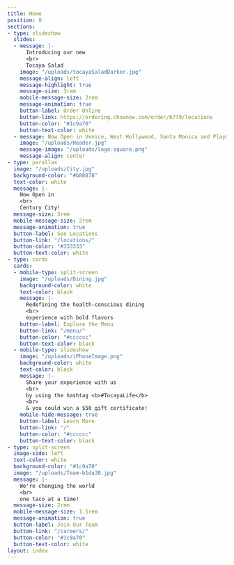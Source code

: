 ```yaml
---
title: Home
position: 0
sections:
- type: slideshow
  slides:
  - message: |-
      Introducing our new
      <br>
      Tocaya Salad
    image: "/uploads/tocayaSaladDarker.jpg"
    message-align: left
    message-highlight: true
    message-size: 3rem
    mobile-message-size: 2rem
    message-animation: true
    button-label: Order Online
    button-link: https://ordering.chownow.com/order/6779/locations
    button-color: "#1c9a70"
    button-text-color: white
  - message: Now Open in Venice, West Hollywood, Santa Monica and Playa Vista
    image: "/uploads/Header.jpg"
    message-image: "/uploads/logo-square.png"
    message-align: center
- type: parallax
  image: "/uploads/City.jpg"
  background-color: "#b88878"
  text-color: white
  message: |-
    Now Open in
    <br>
    Century City!
  message-size: 3rem
  mobile-message-size: 2rem
  message-animation: true
  button-label: See Locations
  button-link: "/locations/"
  button-color: "#333333"
  button-text-color: white
- type: cards
  cards:
  - mobile-type: split-screen
    image: "/uploads/Dining.jpg"
    background-color: white
    text-color: black
    message: |-
      Redefining the health-conscious dining
      <br>
      experience with bold flavors
    button-label: Explore the Menu
    button-link: "/menu/"
    button-color: "#cccccc"
    button-text-color: black
  - mobile-type: slideshow
    image: "/uploads/iPhoneImage.png"
    background-color: white
    text-color: black
    message: |-
      Share your experience with us
      <br>
      by using the hashtag <b>#TocayaLife</b>
      <br>
      & you could win a $50 gift certificate!
    mobile-hide-message: true
    button-label: Learn More
    button-link: "/"
    button-color: "#cccccc"
    button-text-color: black
- type: split-screen
  image-side: left
  text-color: white
  background-color: "#1c9a70"
  image: "/uploads/Team-b1da38.jpg"
  message: |-
    We're changing the world
    <br>
    one taco at a time!
  message-size: 2rem
  mobile-message-size: 1.5rem
  message-animation: true
  button-label: Join Our Team
  button-link: "/careers/"
  button-color: "#1c9a70"
  button-text-color: white
layout: index
---
```


